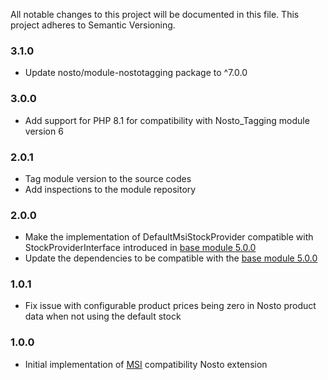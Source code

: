 All notable changes to this project will be documented in this file. This project adheres to Semantic Versioning.

### 3.1.0
* Update nosto/module-nostotagging package to ^7.0.0

### 3.0.0
* Add support for PHP 8.1 for compatibility with Nosto_Tagging module version 6

### 2.0.1
* Tag module version to the source codes
* Add inspections to the module repository

### 2.0.0
* Make the implementation of DefaultMsiStockProvider compatible with StockProviderInterface introduced in [base module 5.0.0](https://github.com/Nosto/nosto-magento2/releases/tag/5.0.0) 
* Update the dependencies to be compatible with the [base module 5.0.0](https://github.com/Nosto/nosto-magento2/releases/tag/5.0.0)

### 1.0.1
* Fix issue with configurable product prices being zero in Nosto product data when not using the default stock

### 1.0.0
* Initial implementation of [MSI](https://devdocs.magento.com/guides/v2.3/inventory/) compatibility Nosto extension
